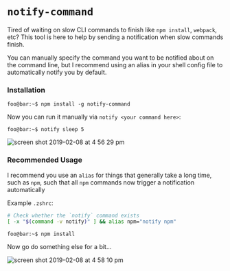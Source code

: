 # `notify-command`

Tired of waiting on slow CLI commands to finish like `npm install`, `webpack`, etc? This tool is here to help by sending a notification when slow commands finish.

You can manually specify the command you want to be notified about on the command line, but I recommend using an alias in your shell config file to automatically notify you by default.

### Installation
```console
foo@bar:~$ npm install -g notify-command
```

Now you can run it manually via `notify <your command here>`:
```console
foo@bar:~$ notify sleep 5
```

![screen shot 2019-02-08 at 4 56 29 pm](https://user-images.githubusercontent.com/7452924/52513883-8a923c00-2bc2-11e9-8b80-ba10aefd66ba.png)


### Recommended Usage
I recommend you use an `alias` for things that generally take a long time, such as `npm`, such that all `npm` commands now trigger a notification automatically

Example `.zshrc`:
```sh
# Check whether the `notify` command exists
[ -x "$(command -v notify)" ] && alias npm="notify npm"
```

```console
foo@bar:~$ npm install
```

Now go do something else for a bit...

![screen shot 2019-02-08 at 4 58 10 pm](https://user-images.githubusercontent.com/7452924/52513932-ea88e280-2bc2-11e9-81e2-91e210c5cc98.png)


